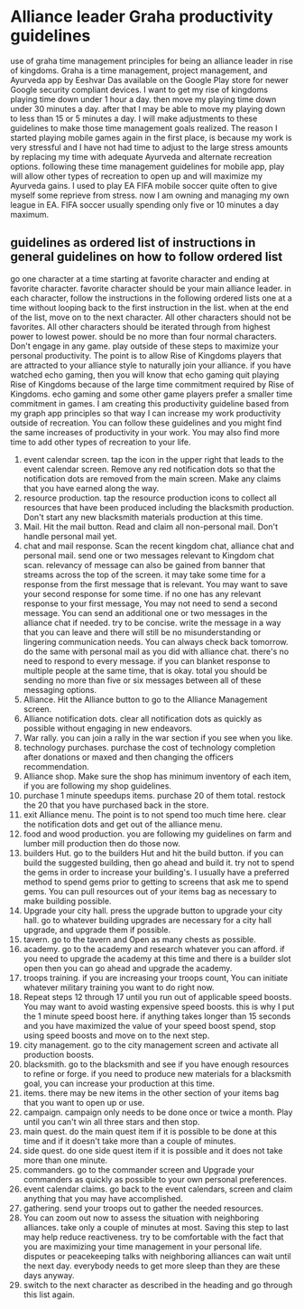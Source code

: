 # Alliance leader Graha productivity guidelines
use of graha time management principles for being an alliance leader in rise of kingdoms. Graha is a time management, project management, and Ayurveda app by Eeshvar Das available on the Google Play store for newer Google security compliant devices. I want to get my rise of kingdoms playing time down under 1 hour a day. then move my playing time down under 30 minutes a day. after that I may be able to move my playing down to less than 15 or 5 minutes a day. I will make adjustments to these guidelines to make those time management goals realized. The reason I started playing mobile games again in the first place, is because my work is very stressful and I have not had time to adjust to the large stress amounts by replacing my time with adequate Ayurveda and alternate recreation options. following these time management guidelines for mobile app, play will allow other types of recreation to open up and will maximize my Ayurveda gains. I used to play EA FIFA mobile soccer quite often to give myself some reprieve from stress. now I am owning and managing my own league in EA. FIFA soccer usually spending only five or 10 minutes a day maximum.
## guidelines as ordered list of instructions in general guidelines on how to follow ordered list
go one character at a time starting at favorite character and ending at favorite character. favorite character should be your main alliance leader. in each character, follow the instructions in the following ordered lists one at a time without looping back to the first instruction in the list. when at the end of the list, move on to the next character. All other characters should not be favorites. All other characters should be iterated through from highest power to lowest power. should be no more than four normal characters. Don't engage in any game. play outside of these steps to maximize your personal productivity. The point is to allow Rise of Kingdoms players that are attracted to your alliance style to naturally join your alliance. if you have watched echo gaming, then you will know that echo gaming quit playing Rise of Kingdoms because of the large time commitment required by Rise of Kingdoms. echo gaming and some other game players prefer a smaller time commitment in games. I am creating this productivity guideline based from my graph app principles so that way I can increase my work productivity outside of recreation. You can follow these guidelines and you might find the same increases of productivity in your work. You may also find more time to add other types of recreation to your life.
1. event calendar screen. tap the icon in the upper right that leads to the event calendar screen. Remove any red notification dots so that the notification dots are removed from the main screen. Make any claims that you have earned along the way.
2. resource production. tap the resource production icons to collect all resources that have been produced including the blacksmith production. Don't start any new blacksmith materials production at this time.
3. Mail. Hit the mail button. Read and claim all non-personal mail. Don't handle personal mail yet.
4. chat and mail response. Scan the recent kingdom chat, alliance chat and personal mail. send one or two messages relevant to Kingdom chat scan. relevancy of message can also be gained from banner that streams across the top of the screen. it may take some time for a response from the first message that is relevant. You may want to save your second response for some time. if no one has any relevant response to your first message, You may not need to send a second message. You can send an additional one or two messages in the alliance chat if needed. try to be concise. write the message in a way that you can leave and there will still be no misunderstanding or lingering communication needs. You can always check back tomorrow. do the same with personal mail as you did with alliance chat. there's no need to respond to every message. if you can blanket response to multiple people at the same time, that is okay. total you should be sending no more than five or six messages between all of these messaging options.
5. Alliance. Hit the Alliance button to go to the Alliance Management screen.
6. Alliance notification dots. clear all notification dots as quickly as possible without engaging in new endeavors.
7. War rally. you can join a rally in the war section if you see when you like. 
8. technology purchases. purchase the cost of technology completion after donations or maxed and then changing the officers recommendation.
9. Alliance shop. Make sure the shop has minimum inventory of each item, if you are following my shop guidelines.
10. purchase 1 minute speedups items. purchase 20 of them total. restock the 20 that you have purchased back in the store.
11. exit Alliance menu. The point is to not spend too much time here. clear the notification dots and get out of the alliance menu.
12. food and wood production. you are following my guidelines on farm and lumber mill production then do those now.
13. builders Hut. go to the builders Hut and hit the build button. if you can build the suggested building, then go ahead and build it. try not to spend the gems in order to increase your building's. I usually have a preferred method to spend gems prior to getting to screens that ask me to spend gems. You can pull resources out of your items bag as necessary to make building possible.
14. Upgrade your city hall. press the upgrade button to upgrade your city hall. go to whatever building upgrades are necessary for a city hall upgrade, and upgrade them if possible.
15. tavern. go to the tavern and Open as many chests as possible.
16. academy. go to the academy and research whatever you can afford. if you need to upgrade the academy at this time and there is a builder slot open then you can go ahead and upgrade the academy.
17. troops training. if you are increasing your troops count, You can initiate whatever military training you want to do right now.
18. Repeat steps 12 through 17 until you run out of applicable speed boosts. You may want to avoid wasting expensive speed boosts. this is why I put the 1 minute speed boost here. if anything takes longer than 15 seconds and you have maximized the value of your speed boost spend, stop using speed boosts and move on to the next step.
19. city management. go to the city management screen and activate all production boosts. 
20. blacksmith. go to the blacksmith and see if you have enough resources to refine or forge. if you need to produce new materials for a blacksmith goal, you can increase your production at this time.
21. items. there may be new items in the other section of your items bag that you want to open up or use. 
22. campaign. campaign only needs to be done once or twice a month. Play until you can't win all three stars and then stop.
23. main quest. do the main quest item if it is possible to be done at this time and if it doesn't take more than a couple of minutes.
24. side quest. do one side quest item if it is possible and it does not take more than one minute.
25. commanders. go to the commander screen and Upgrade your commanders as quickly as possible to your own personal preferences.
26. event calendar claims. go back to the event calendars, screen and claim anything that you may have accomplished.
27. gathering. send your troops out to gather the needed resources.
28. You can zoom out now to assess the situation with neighboring alliances. take only a couple of minutes at most. Saving this step to last may help reduce reactiveness. try to be comfortable with the fact that you are maximizing your time management in your personal life. disputes or peacekeeping talks with neighboring alliances can wait until the next day. everybody needs to get more sleep than they are these days anyway.
29. switch to the next character as described in the heading and go through this list again.

